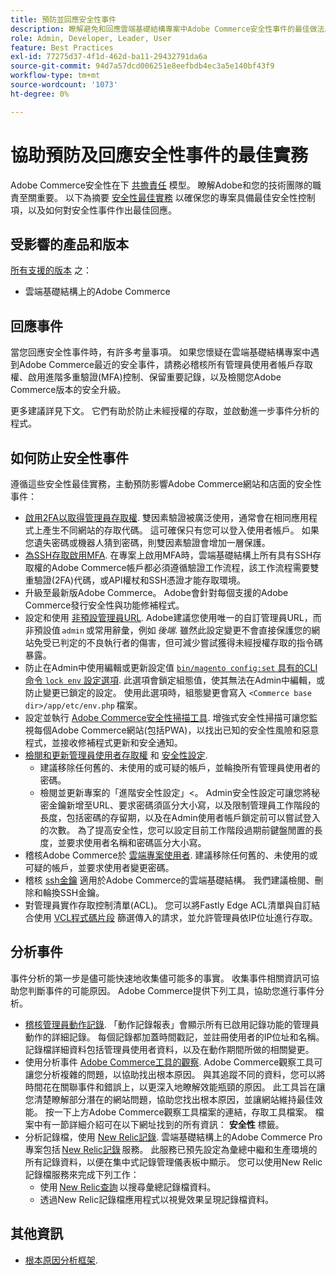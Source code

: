 ```yaml
---
title: 預防並回應安全性事件
description: 瞭解避免和回應雲端基礎結構專案中Adobe Commerce安全性事件的最佳做法。
role: Admin, Developer, Leader, User
feature: Best Practices
exl-id: 77275d37-4f1d-462d-ba11-29432791da6a
source-git-commit: 94d7a57dcd006251e8eefbdb4ec3a5e140bf43f9
workflow-type: tm+mt
source-wordcount: '1073'
ht-degree: 0%

---
```


# 協助預防及回應安全性事件的最佳實務

Adobe Commerce安全性在下 [共擔責任](https://www.adobe.com/content/dam/cc/en/trust-center/ungated/whitepapers/experience-cloud/adobe-commerce-shared-responsibility-guide.pdf) 模型。 瞭解Adobe和您的技術團隊的職責至關重要。 以下為摘要 [安全性最佳實務](https://www.adobe.com/content/dam/cc/en/security/pdfs/Adobe-Magento-Commerce-Best-Practices-Guide.pdf) 以確保您的專案具備最佳安全性控制項，以及如何對安全性事件作出最佳回應。

## 受影響的產品和版本

[所有支援的版本](../../../release/versions.md) 之：

- 雲端基礎結構上的Adobe Commerce

## 回應事件

當您回應安全性事件時，有許多考量事項。 如果您懷疑在雲端基礎結構專案中遇到Adobe Commerce最近的安全事件，請務必稽核所有管理員使用者帳戶存取權、啟用進階多重驗證(MFA)控制、保留重要記錄，以及檢閱您Adobe Commerce版本的安全升級。

更多建議詳見下文。 它們有助於防止未經授權的存取，並啟動進一步事件分析的程式。

## 如何防止安全性事件

遵循這些安全性最佳實務，主動預防影響Adobe Commerce網站和店面的安全性事件：

- [啟用2FA以取得管理員存取權](https://docs.magento.com/user-guide/stores/security-two-factor-authentication.html).
雙因素驗證被廣泛使用，通常會在相同應用程式上產生不同網站的存取代碼。 這可確保只有您可以登入使用者帳戶。 如果您遺失密碼或機器人猜到密碼，則雙因素驗證會增加一層保護。
- [為SSH存取啟用MFA](https://devdocs.magento.com/cloud/project/project-enable-mfa-enforcement.html).
在專案上啟用MFA時，雲端基礎結構上所有具有SSH存取權的Adobe Commerce帳戶都必須遵循驗證工作流程，該工作流程需要雙重驗證(2FA)代碼，或API權杖和SSH憑證才能存取環境。
- 升級至最新版Adobe Commerce。
Adobe會針對每個支援的Adobe Commerce發行安全性與功能修補程式。
- 設定和使用 [非預設管理員URL](https://docs.magento.com/user-guide/stores/store-urls-custom-admin.html).
Adobe建議您使用唯一的自訂管理員URL，而非預設值 `admin` 或常用辭彙，例如 *後端*. 雖然此設定變更不會直接保護您的網站免受已判定的不良執行者的傷害，但可減少嘗試獲得未經授權存取的指令碼暴露。
- 防止在Admin中使用編輯或更新設定值  [`bin/magento config:set` 具有的CLI命令 `lock env` 設定選項](https://experienceleague.adobe.com/docs/commerce-operations/configuration-guide/cli/configuration-management/set-configuration-values.html#set-configuration-values-that-cannot-be-edited-in-the-admin). 此選項會鎖定組態值，使其無法在Admin中編輯，或防止變更已鎖定的設定。 使用此選項時，組態變更會寫入 `<Commerce base dir>/app/etc/env.php` 檔案。
- 設定並執行 [Adobe Commerce安全性掃描工具](https://docs.magento.com/user-guide/magento/security-scan.html).
增強式安全性掃描可讓您監視每個Adobe Commerce網站(包括PWA)，以找出已知的安全性風險和惡意程式，並接收修補程式更新和安全通知。
- [檢閱和更新管理員使用者存取權](https://docs.magento.com/user-guide/system/permissions-users-all.html) 和 [安全性設定](https://docs.magento.com/user-guide/stores/security-admin.html).
   - 建議移除任何舊的、未使用的或可疑的帳戶，並輪換所有管理員使用者的密碼。
   - 檢閱並更新專案的「進階安全性設定」&lt;。 Admin安全性設定可讓您將秘密金鑰新增至URL、要求密碼須區分大小寫，以及限制管理員工作階段的長度，包括密碼的存留期，以及在Admin使用者帳戶鎖定前可以嘗試登入的次數。 為了提高安全性，您可以設定目前工作階段過期前鍵盤閒置的長度，並要求使用者名稱和密碼區分大小寫。
- 稽核Adobe Commerce於 [雲端專案使用者](https://devdocs.magento.com/cloud/project/user-admin.html).
建議移除任何舊的、未使用的或可疑的帳戶，並要求使用者變更密碼。
- 稽核 [ssh金鑰](https://devdocs.magento.com/cloud/before/before-workspace-ssh.html) 適用於Adobe Commerce的雲端基礎結構。
我們建議檢閱、刪除和輪換SSH金鑰。
- 對管理員實作存取控制清單(ACL)。
您可以將Fastly Edge ACL清單與自訂結合使用 [VCL程式碼片段](https://devdocs.magento.com/cloud/cdn/fastly-vcl-allowlist.html#vcl) 篩選傳入的請求，並允許管理員依IP位址進行存取。

## 分析事件

事件分析的第一步是儘可能快速地收集儘可能多的事實。 收集事件相關資訊可協助您判斷事件的可能原因。 Adobe Commerce提供下列工具，協助您進行事件分析。

- [稽核管理員動作記錄](https://docs.magento.com/user-guide/system/action-log-report.html).
「動作記錄報表」會顯示所有已啟用記錄功能的管理員動作的詳細記錄。 每個記錄都加蓋時間戳記，並註冊使用者的IP位址和名稱。 記錄檔詳細資料包括管理員使用者資料，以及在動作期間所做的相關變更。
- 使用分析事件 [Adobe Commerce工具的觀察](https://experienceleague.adobe.com/docs/commerce-operations/tools/observation-for-adobe-commerce/intro.html?lang=en).
Adobe Commerce觀察工具可讓您分析複雜的問題，以協助找出根本原因。 與其追蹤不同的資料，您可以將時間花在關聯事件和錯誤上，以更深入地瞭解效能瓶頸的原因。
此工具旨在讓您清楚瞭解部分潛在的網站問題，協助您找出根本原因，並讓網站維持最佳效能。 按一下上方Adobe Commerce觀察工具檔案的連結，存取工具檔案。 檔案中有一節詳細介紹可在以下網址找到的所有資訊： **安全性** 標籤。
- 分析記錄檔，使用 [New Relic記錄](https://devdocs.magento.com/cloud/project/new-relic.html#new-relic-logs). 雲端基礎結構上的Adobe Commerce Pro專案包括 [New Relic記錄](https://docs.newrelic.com/docs/logs/new-relic-logs/get-started/introduction-new-relic-logs) 服務。 此服務已預先設定為彙總中繼和生產環境的所有記錄資料，以便在集中式記錄管理儀表板中顯示。
您可以使用New Relic記錄檔服務來完成下列工作：
   - 使用 [New Relic查詢](https://docs.newrelic.com/docs/logs/new-relic-logs/ui-data/query-syntax-logs) 以搜尋彙總記錄檔資料。
   - 透過New Relic記錄檔應用程式以視覺效果呈現記錄檔資料。

## 其他資訊

- [根本原因分析框架](https://sansec.io/kb/incident-response/magento-root-cause-analysis).
